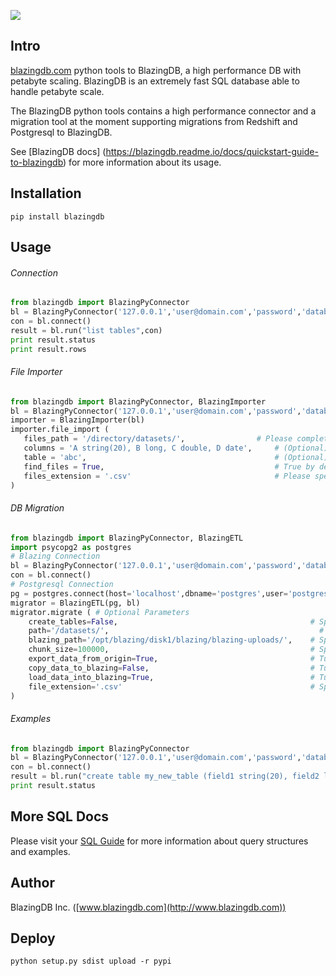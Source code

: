 ![](http://www.blazingdb.com/images/Logo_Blazing_verde.png)



## Intro

[blazingdb.com](http://www.blazingdb.com) python tools to BlazingDB, a high performance DB with petabyte scaling.
BlazingDB is an extremely fast SQL database able to handle petabyte scale.

The BlazingDB python tools contains a high performance connector and a migration tool at the moment supporting migrations from Redshift and Postgresql to BlazingDB.

See [BlazingDB docs] (https://blazingdb.readme.io/docs/quickstart-guide-to-blazingdb) for more information about its usage.

## Installation

`pip install blazingdb`



## Usage

###### Connection

```py
from blazingdb import BlazingPyConnector
bl = BlazingPyConnector('127.0.0.1','user@domain.com','password','database_name',port=8089)
con = bl.connect()
result = bl.run("list tables",con)
print result.status
print result.rows
```

###### File Importer
```py
from blazingdb import BlazingPyConnector, BlazingImporter
bl = BlazingPyConnector('127.0.0.1','user@domain.com','password','database_name',port=8089)
importer = BlazingImporter(bl)
importer.file_import (
   files_path = '/directory/datasets/',                # Please complete this parameter to set the directory where the files to import are
   columns = 'A string(20), B long, C double, D date',     # (Optional) Only set this parameter if you don't have the columns in the file
   table = 'abc',                                          # (Optional) Only set this parameter if the table name is different from the file name
   find_files = True,                                      # True by default, change to false if you want to load an specific file and the folder has more than one with the configured extension
   files_extension = '.csv'                                # Please specify the extension of the files to be imported
)
```

###### DB Migration

```py
from blazingdb import BlazingPyConnector, BlazingETL
import psycopg2 as postgres
# Blazing Connection
bl = BlazingPyConnector('127.0.0.1','user@domain.com','password','database_name',port=8089)
con = bl.connect()
# Postgresql Connection
pg = postgres.connect(host='localhost',dbname='postgres',user='postgres',password='postgres')
migrator = BlazingETL(pg, bl)
migrator.migrate ( # Optional Parameters
    create_tables=False,                                           # Specify if it's needed to create the tables in the migration
    path='/datasets/',                                    		     # Specify where will the migration data files stored
    blazing_path='/opt/blazing/disk1/blazing/blazing-uploads/',    # Specify in case it's wanted to copy the data to BlazingDB uploads folder
    chunk_size=100000,                                             # Specify the size of the chunks of data to migrate
    export_data_from_origin=True,                                  # Turn to False in case you already have the and only need to load them into BlazingDb
    copy_data_to_blazing=False,                                    # Turn to True in case you want to copy the data to BlazingDB uploads folder
    load_data_into_blazing=True,                                   # Turn to False in case you want to migrate only the structure and not the data
    file_extension='.csv'                                          # Specify the data files extension
)
```

###### Examples

```py
from blazingdb import BlazingPyConnector
bl = BlazingPyConnector('127.0.0.1','user@domain.com','password','database_name',port=8089)
con = bl.connect()
result = bl.run("create table my_new_table (field1 string(20), field2 long, field3 date, field4 double)",con)
print result.status
```

## More SQL Docs

Please visit your [SQL Guide](https://blazingdb.readme.io/docs/blazingdb-sql-guide) for more information about query structures and examples.

## Author

BlazingDB Inc. ([www.blazingdb.com](http://www.blazingdb.com))


## Deploy

```
python setup.py sdist upload -r pypi
```
